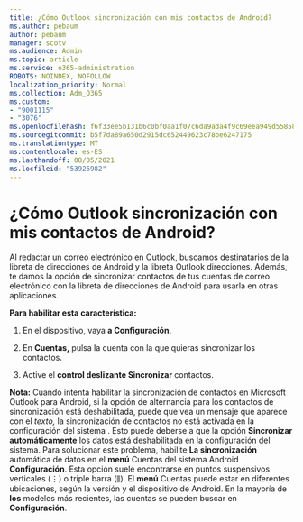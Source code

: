 ```yaml
---
title: ¿Cómo Outlook sincronización con mis contactos de Android?
ms.author: pebaum
author: pebaum
manager: scotv
ms.audience: Admin
ms.topic: article
ms.service: o365-administration
ROBOTS: NOINDEX, NOFOLLOW
localization_priority: Normal
ms.collection: Adm_O365
ms.custom:
- "9001115"
- "3076"
ms.openlocfilehash: f6f33ee5b131b6c0bf0aa1f07c6da9ada4f9c69eea949d55858f549b43ebd29a
ms.sourcegitcommit: b5f7da89a650d2915dc652449623c78be6247175
ms.translationtype: MT
ms.contentlocale: es-ES
ms.lasthandoff: 08/05/2021
ms.locfileid: "53926982"
---
```

# <a name="how-does-outlook-sync-with-my-android-contacts"></a>¿Cómo Outlook sincronización con mis contactos de Android?

Al redactar un correo electrónico en Outlook, buscamos destinatarios de la libreta de direcciones de Android y la libreta Outlook direcciones. Además, te damos la opción de sincronizar contactos de tus cuentas de correo electrónico con la libreta de direcciones de Android para usarla en otras aplicaciones. 
 
**Para habilitar esta característica:**
 
1. En el dispositivo, vaya **a Configuración**.

2. En **Cuentas,** pulsa la cuenta con la que quieras sincronizar los contactos.

3. Active el **control deslizante Sincronizar** contactos.
 
**Nota:** Cuando intenta habilitar la sincronización de contactos en Microsoft Outlook  para Android, si la opción de alternancia para los contactos de sincronización está deshabilitada, puede que vea un mensaje que aparece con el *texto,* la sincronización de contactos no está activada en la configuración del sistema . Esto puede deberse a que la opción **Sincronizar automáticamente** los datos está deshabilitada en la configuración del sistema. Para solucionar este problema, habilite **La sincronización** automática de datos en el **menú** Cuentas del sistema Android **Configuración**. Esta opción suele encontrarse en puntos suspensivos verticales (⋮) o triple barra (⫼). El  **menú** Cuentas puede estar en diferentes ubicaciones, según la versión y el dispositivo de Android. En la mayoría de **los** modelos más recientes, las cuentas se pueden buscar en **Configuración**.